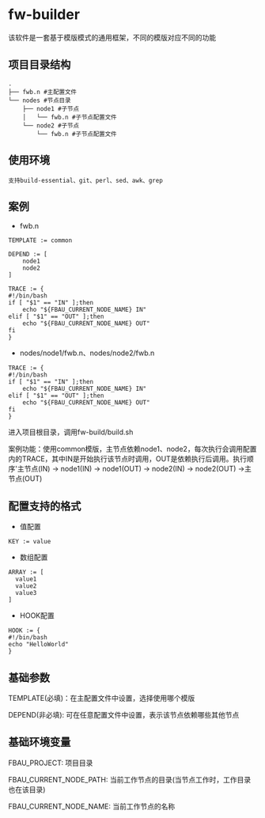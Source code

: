# fw-builder
该软件是一套基于模版模式的通用框架，不同的模版对应不同的功能

## 项目目录结构
```
.
├── fwb.n #主配置文件
└── nodes #节点目录
    ├── node1 #子节点
    │   └── fwb.n #子节点配置文件
    └── node2 #子节点
        └── fwb.n #子节点配置文件
```
## 使用环境

```
支持build-essential、git、perl、sed、awk、grep
```

## 案例

* fwb.n

```
TEMPLATE := common

DEPEND := [
    node1
    node2
]

TRACE := {
#!/bin/bash
if [ "$1" == "IN" ];then
    echo "${FBAU_CURRENT_NODE_NAME} IN"
elif [ "$1" == "OUT" ];then
    echo "${FBAU_CURRENT_NODE_NAME} OUT"
fi
}
```

* nodes/node1/fwb.n、nodes/node2/fwb.n

```
TRACE := {
#!/bin/bash
if [ "$1" == "IN" ];then
    echo "${FBAU_CURRENT_NODE_NAME} IN"
elif [ "$1" == "OUT" ];then
    echo "${FBAU_CURRENT_NODE_NAME} OUT"
fi
}
```

进入项目根目录，调用fw-build/build.sh

案例功能：使用common模版，主节点依赖node1、node2，每次执行会调用配置内的TRACE，其中IN是开始执行该节点时调用，OUT是依赖执行后调用。执行顺序'主节点(IN) -> node1(IN) -> node1(OUT) -> node2(IN) -> node2(OUT) ->主节点(OUT)

## 配置支持的格式

* 值配置
```
KEY := value
```
* 数组配置
```
ARRAY := [
  value1
  value2
  value3
]
```
* HOOK配置
```
HOOK := {
#!/bin/bash
echo "HelloWorld"
}
```
## 基础参数
TEMPLATE(必填)：在主配置文件中设置，选择使用哪个模版

DEPEND(非必填): 可在任意配置文件中设置，表示该节点依赖哪些其他节点

## 基础环境变量
FBAU_PROJECT: 项目目录

FBAU_CURRENT_NODE_PATH: 当前工作节点的目录(当节点工作时，工作目录也在该目录)

FBAU_CURRENT_NODE_NAME: 当前工作节点的名称